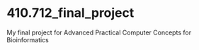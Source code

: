 # 410.712_final_project
My final project for Advanced Practical Computer Concepts for Bioinformatics
